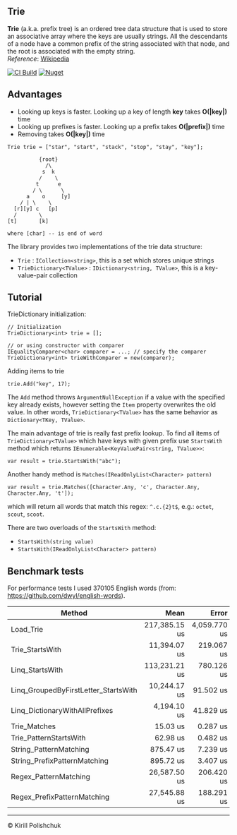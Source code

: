 Trie
------
**Trie** (a.k.a. prefix tree)  is an ordered tree data structure that is used to store an associative array where the keys are usually strings. All the descendants of a node have a common prefix of the string associated with that node, and the root is associated with the empty string.  
*Reference*: [Wikipedia](http://en.wikipedia.org/wiki/Trie)

[![CI Build](https://github.com/kpol/trie/workflows/CI%20Build/badge.svg)](https://github.com/kpol/trie/actions?query=workflow%3A%22CI+Build%22)
[![Nuget](https://img.shields.io/nuget/v/KTrie.svg?logo=nuget)](https://www.nuget.org/packages/KTrie)

Advantages
------
 - Looking up keys is faster. Looking up a key of length **key** takes **O(|key|)** time
 - Looking up prefixes is faster. Looking up a prefix takes **O(|prefix|)** time
 - Removing takes **O(|key|)** time

```
Trie trie = ["star", "start", "stack", "stop", "stay", "key"];

          {root}
            /\
           s  k
          /    \
         t      e
        / \      \
      a    o     [y]
    / | \    \
  [r][y] c   [p]
  /       \
[t]       [k]

where [char] -- is end of word
```

The library provides two implementations of the trie data structure:
 - `Trie` : `ICollection<string>`, this is a set which stores unique strings
 - `TrieDictionary<TValue>` : `IDictionary<string, TValue>`, this is a key-value-pair collection

Tutorial
------
TrieDictionary initialization:

    // Initialization
    TrieDictionary<int> trie = [];

    // or using constructor with comparer
    IEqualityComparer<char> comparer = ...; // specify the comparer
    TrieDictionary<int> trieWithComparer = new(comparer);

Adding items to trie

    trie.Add("key", 17);

The `Add` method throws `ArgumentNullException` if a value with the specified key already exists, however setting the `Item` property overwrites the old value. In other words, `TrieDictionary<TValue>` has the same behavior as `Dictionary<TKey, TValue>`.

The main advantage of trie is really fast prefix lookup. To find all items of `TrieDictionary<TValue>` which have keys with given prefix use `StartsWith` method which returns `IEnumerable<KeyValuePair<string, TValue>>`:

    var result = trie.StartsWith("abc");

Another handy method is `Matches(IReadOnlyList<Character> pattern)`

    var result = trie.Matches([Character.Any, 'c', Character.Any, Character.Any, 't']);

which will return all words that match this regex: `^.c.{2}t$`, e.g.: `octet`, `scout`, `scoot`. 

There are two overloads of the `StartsWith` method:
 - `StartsWith(string value)`
 - `StartsWith(IReadOnlyList<Character> pattern)`

Benchmark tests
------
For performance tests I used 370105 English words (from: https://github.com/dwyl/english-words).

| Method                               | Mean          | Error        | StdDev       | Allocated   |
|------------------------------------- |--------------:|-------------:|-------------:|------------:|
| Load_Trie                            | 217,385.15 us | 4,059.770 us | 4,343.909 us | 72741.36 KB |
| Trie_StartsWith                      |  11,394.07 us |   219.067 us |   466.849 us |  3604.64 KB |
| Linq_StartsWith                      | 113,231.21 us |   780.126 us |   729.730 us |  2843.55 KB |
| Linq_GroupedByFirstLetter_StartsWith |  10,244.17 us |    91.502 us |    85.591 us |  2844.41 KB |
| Linq_DictionaryWithAllPrefixes       |   4,194.10 us |    41.829 us |    39.127 us |  2840.66 KB |
| Trie_Matches                         |      15.03 us |     0.287 us |     0.268 us |    18.05 KB |
| Trie_PatternStartsWith               |      62.98 us |     0.482 us |     0.451 us |    65.65 KB |
| String_PatternMatching               |     875.47 us |     7.239 us |     6.045 us |     1.56 KB |
| String_PrefixPatternMatching         |     895.72 us |     3.407 us |     2.660 us |    33.72 KB |
| Regex_PatternMatching                |  26,587.50 us |   206.420 us |   182.986 us |     1.57 KB |
| Regex_PrefixPatternMatching          |  27,545.88 us |   188.291 us |   176.127 us |    33.73 KB |

------
&copy; Kirill Polishchuk
